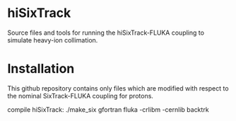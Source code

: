 # hiSixTrack

Source files and tools for running the hiSixTrack-FLUKA coupling to simulate heavy-ion collimation. 


# Installation

This github repository contains only files which are modified with respect to the nominal SixTrack-FLUKA coupling for protons. 



compile hiSixTrack:
	./make_six gfortran fluka -crlibm -cernlib backtrk
